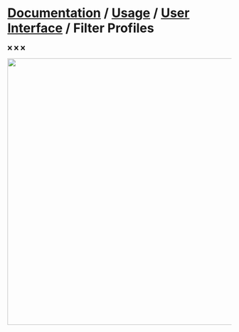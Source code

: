 ﻿# [Documentation](../../README.md) / [Usage](../README.md) / [User Interface](README.md) / Filter Profiles

:x: :x: :x: 


<img width=600 src="../../../Images/Screenshots/MainWindowFilterProfiles.png">  

